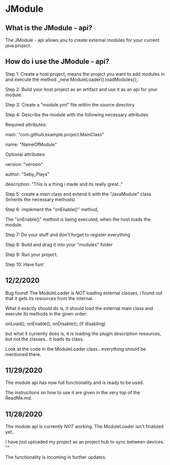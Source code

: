 # JModule

What is the JModule - api?
-
The JModule - api allows you to create external modules for your current java project.


How do i use the JModule - api?
-
Step 1: Create a host project, means the project you want to add modules in and execute the method ,,new ModuleLoader().loadModules();.

Step 2: Build your host project as an artifact and use it as an api for your module.

Step 3: Create a "module.yml" file within the source directory

Step 4: Describe the module with the following necessary attributes


Required attributes:

main: "com.github.example.project.MainClass"

name: "NameOfModule"


Optional attributes:

version: "version"

author: "Seby_Plays"

description: "This is a thing i made and its really great.."


Step 5: create a main class and extend it with the "JavaModule" class (Inherits the necessary methods)

Step 6: implement the "onEnable()" method,


The "onEnable()" method is being executed, when the host loads the module.


Step 7: Do your stuff and don't forget to register everything

Step 8: Build and drag it into your "modules" folder

Step 9: Run your project.

Step 10: Have fun!


12/2/2020
-
Bug found!
The ModuleLoader is *NOT* loading external classes,
i found out that it gets its resources from the internal.

What it exactly should do is, it should load the external main class and execute its methods
in the given order:

onLoad();
onEnable();
onDisable(); (if disabling)

but what it currently does is, it is loading the plugin  description resources, but not the classes..
it loads its class.

Look at the code in the ModuleLoader class..
everything should be mentioned there.

11/29/2020
-
The module api has now full functionality and is ready to be used.

The instructions on how to use it are given in the very top of the ReadMe.md.

11/28/2020
-
The module api is currently *NOT* working.
The ModuleLoader isn't finalized yet..

I have just uploaded my project as an project hub to sync between devices.
 ^^

The functionality is incoming in further updates.
